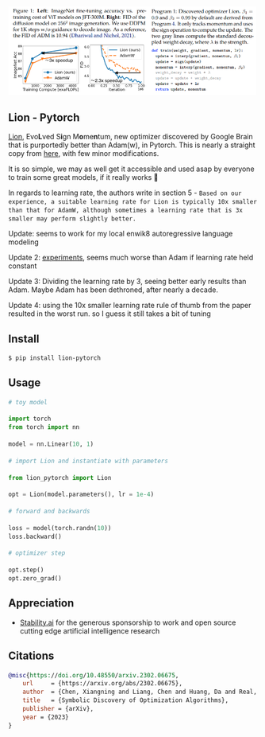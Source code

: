 <img src="./lion.png" width="500px"></img>

## Lion - Pytorch

<a href="https://arxiv.org/abs/2302.06675">Lion</a>, Evo**L**ved S**i**gn M**o**me**n**tum, new optimizer discovered by Google Brain that is purportedly better than Adam(w), in Pytorch. This is nearly a straight copy from <a href="https://github.com/google/automl/blob/master/lion/lion_pytorch.py">here</a>, with few minor modifications.

It is so simple, we may as well get it accessible and used asap by everyone to train some great models, if it really works 🤞

In regards to learning rate, the authors write in section 5 - `Based on our experience, a suitable learning rate for Lion is typically 10x smaller than that for AdamW, although sometimes a learning rate that is 3x smaller may perform slightly better.`

Update: seems to work for my local enwik8 autoregressive language modeling

Update 2: <a href="https://api.wandb.ai/links/lucidrains/d4v6c8sl">experiments</a>, seems much worse than Adam if learning rate held constant

Update 3: Dividing the learning rate by 3, seeing better early results than Adam. Maybe Adam has been dethroned, after nearly a decade.

Update 4: using the 10x smaller learning rate rule of thumb from the paper resulted in the worst run. so I guess it still takes a bit of tuning

## Install

```bash
$ pip install lion-pytorch
```

## Usage

```python
# toy model

import torch
from torch import nn

model = nn.Linear(10, 1)

# import Lion and instantiate with parameters

from lion_pytorch import Lion

opt = Lion(model.parameters(), lr = 1e-4)

# forward and backwards

loss = model(torch.randn(10))
loss.backward()

# optimizer step

opt.step()
opt.zero_grad()
```

## Appreciation

- <a href="https://stability.ai/">Stability.ai</a> for the generous sponsorship to work and open source cutting edge artificial intelligence research

## Citations

```bibtex
@misc{https://doi.org/10.48550/arxiv.2302.06675,
    url     = {https://arxiv.org/abs/2302.06675},
    author  = {Chen, Xiangning and Liang, Chen and Huang, Da and Real, Esteban and Wang, Kaiyuan and Liu, Yao and Pham, Hieu and Dong, Xuanyi and Luong, Thang and Hsieh, Cho-Jui and Lu, Yifeng and Le, Quoc V.},
    title   = {Symbolic Discovery of Optimization Algorithms},
    publisher = {arXiv},
    year = {2023}
}
```
